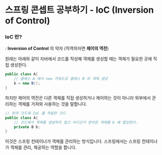 # 스프링 콘셉트 공부하기 - IoC (Inversion of Control)

### IoC 란?
: **Inversion of Control** 의 약자 (직역하자면 **제어의 역전**)

원래는 아래와 같이 자바에서 코드를 작성해 객체를 생성할 때는 객체가 필요한 곳에 직접 생성한다.

```java
public class A{
    // 클래스 A 에서 new 키워드로 클래스 B 의 객체 생성
    b = new B();
}
```

하지만 제어의 역전은 다른 객체를 직접 생성하거나 제어하는 것이 아니라 외부에서 관리하는 객체를 가져와 사용하는 것을 말합니다.

```java
// 위의 코드에 IoC 를 적용한 코드
public class A{
    // 코드에서 객체를 생성하지 않고 어디선가 받아온 객체를 b 에 할당한다.
    private B b;
}
```

이것은 스프링 컨테이너가 객체를 관리하는 방식입니다. 스프링에서는 스프링 컨테이너가 객체를 관리, 제공하는 역할을 합니다.